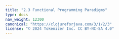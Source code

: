 ```yaml
---
title: "2.3 Functional Programming Paradigms"
type: docs
nav_weight: 12300
canonical: "https://clojureforjava.com/3/1/2/3"
license: "© 2024 Tokenizer Inc. CC BY-NC-SA 4.0"
---
```

